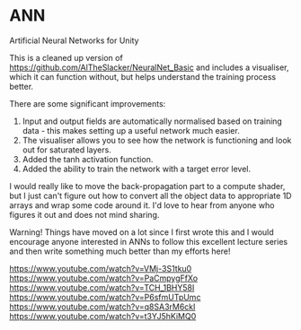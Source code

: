 # ANN
 Artificial Neural Networks for Unity
 
 This is a cleaned up version of https://github.com/AlTheSlacker/NeuralNet_Basic and includes a visualiser, which it can function without, but helps understand the training process better.
 
 There are some significant improvements: 
 
 1) Input and output fields are automatically normalised based on training data - this makes setting up a useful network much easier.
 2) The visualiser allows you to see how the network is functioning and look out for saturated layers.
 3) Added the tanh activation function.
 4) Added the ability to train the network with a target error level.
 
 I would really like to move the back-propagation part to a compute shader, but I just can't figure out how to convert all the object data to appropriate 1D arrays and wrap some code around it. I'd love to hear from anyone who figures it out and does not mind sharing.

 Warning! Things have moved on a lot since I first wrote this and I would encourage anyone interested in ANNs to follow this excellent lecture series and then write something much better than my efforts here!
 
https://www.youtube.com/watch?v=VMj-3S1tku0
https://www.youtube.com/watch?v=PaCmpygFfXo
https://www.youtube.com/watch?v=TCH_1BHY58I
https://www.youtube.com/watch?v=P6sfmUTpUmc
https://www.youtube.com/watch?v=q8SA3rM6ckI
https://www.youtube.com/watch?v=t3YJ5hKiMQ0
